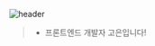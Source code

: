 ![header](https://capsule-render.vercel.app/api?type=wave&color=auto&height=200&section=header&text=Eun's%20develop&fontSize=70)
> - 프론트엔드 개발자 고은입니다!

